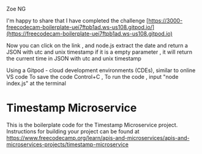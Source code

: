 Zoe NG 


I'm happy to share that I have completed the challenge 
[https://3000-freecodecam-boilerplate-uei7ftpb1ad.ws-us108.gitpod.io/](https://freecodecam-boilerplate-uei7ftpb1ad.ws-us108.gitpod.io)

Now you can click on the link , and node.js extract the date and return a JSON with utc and unix timestamp
if it is a empty parameter , it will return the current time in JSON with utc and unix timestamp

Using a Gitpod - cloud development environments (CDEs), similar to online VS code
To save the code Control+C , To run the code , input "node index.js" at the terminal 

# Timestamp Microservice

This is the boilerplate code for the Timestamp Microservice project. Instructions for building your project can be found at https://www.freecodecamp.org/learn/apis-and-microservices/apis-and-microservices-projects/timestamp-microservice
